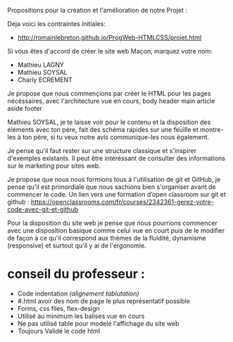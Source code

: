 Propositions pour la création et l'amélioration de notre Projet :

Deja voici les contraintes initiales:
- http://romainlebreton.github.io/ProgWeb-HTMLCSS/projet.html

Si vous êtes d'accord de créer le site web Maçon, marquez votre nom:
- Mathieu LAGNY
- Mathieu SOYSAL
- Charly ECREMENT

Je propose que nous commençions par créer le HTML pour les pages nécéssaires, avec l'architecture vue en cours,
body
  header
  main
    article
    aside
  footer

Mathieu SOYSAL, je te laisse voir pour le contenu et la disposition des éléments avec ton père, fait des schéma rapides sur une feuille et montre-les à ton père, si tu veux notre avis communique-les nous également.

Je pense qu'il faut rester sur une structure classique et s'inspirer d'exemples existants. Il peut être intéréssant de consulter des informations sur le marketing pour sites web.

Je propose que nous nous formions tous à l'utilisation de git et GitHub, je pense qu'il est primordiale que nous sachions bien s'organiser avant de commencer le code.
Un lien vers une formation d’open classroom sur git et github : https://openclassrooms.com/fr/courses/2342361-gerez-votre-code-avec-git-et-github

Pour la disposition du site web je pense que nous pourrions commencer avec une disposition basique comme celui vue en court puis de le modifier de façon à ce qu'il correspond aux thèmes de la fluidité, dynamisme (responsive) et surtout qu'il y ai de l'ergonomie.

 # conseil du professeur :
 - Code indentation *(alignement tablutation)*
 - #.html avoir des nom de page le plus représentatif possible
 - Forms, css files, flex-design
 - Utilisé au minimum les balises vue en cours
 - Ne pas utilisé table pour modelé l'affichage du site web
 - Toujours Validé le code html
